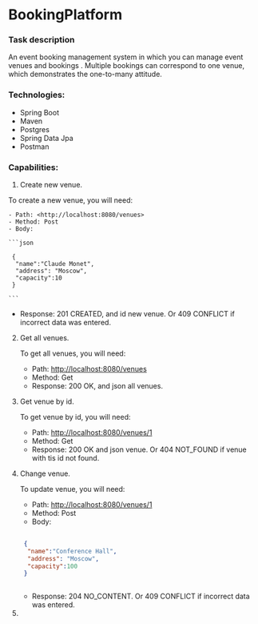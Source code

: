 # BookingPlatform

### Task description
An event booking management system in which you can manage event venues  and bookings . Multiple bookings can correspond to one venue, which demonstrates the one-to-many attitude.

### Technologies:
- Spring Boot
- Maven
- Postgres
- Spring Data Jpa
- Postman

### Capabilities:
1. Create new venue.

  To create a new venue, you will need:
  
    - Path: <http://localhost:8080/venues>
    - Method: Post
    - Body:
  
    ```json
  
     {
      "name":"Claude Monet",
      "address": "Moscow",
      "capacity":10
     }
  
    ```
  - Response: 201 CREATED, and id new venue. Or 409 CONFLICT if incorrect data was entered.

2. Get all venues.

   To get all venues, you will need:
   - Path: <http://localhost:8080/venues>
   - Method: Get
   - Response: 200 OK, and json all venues.

3. Get venue by id.

   To get venue by id, you will need:
   - Path: <http://localhost:8080/venues/1>
   - Method: Get
   - Response: 200 OK and json venue. Or 404 NOT_FOUND if venue with tis id not found.

4. Change venue.

   To update venue, you will need:
    - Path: <http://localhost:8080/venues/1>
    - Method: Post
    - Body:

    ```json
  
     {
      "name":"Conference Hall",
      "address": "Moscow",
      "capacity":100
     }
  
   ```
    - Response: 204 NO_CONTENT. Or 409 CONFLICT if incorrect data was entered.

 5. 

   
